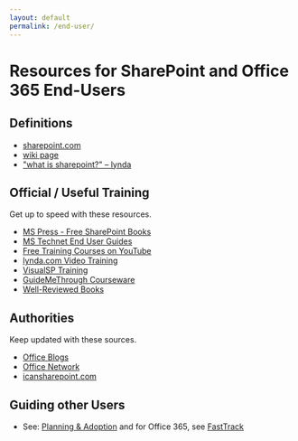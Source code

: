 ```yaml
---
layout: default
permalink: /end-user/
---
```

# Resources for SharePoint and Office 365 End-Users

## Definitions

*   [sharepoint.com](http://sharepoint.com)
*   [wiki page](http://en.wikipedia.org/wiki/SharePoint)
*   ["what is sharepoint?" – lynda](https://www.youtube.com/watch?v=TE9TpraPlrE)


## Official / Useful Training

Get up to speed with these resources.

*   [MS Press - Free SharePoint Books](https://blogs.msdn.microsoft.com/mssmallbiz/category/ebooks/)
*   [MS Technet End User Guides](https://technet.microsoft.com/en-us/library/jj871004.aspx)
*   [Free Training Courses on YouTube](https://www.youtube.com/results?q=sharepoint&sp=EgIQAw%253D%253D)
*   [lynda.com Video Training](http://www.lynda.com/SharePoint-training-tutorials/306-0.html)
*   [VisualSP Training](https://www.visualsp.com/individual-training/)
*   [GuideMeThrough Courseware](http://www.guidemethrough.com/)
*   [Well-Reviewed Books](https://www.amazon.com/gp/bestsellers/books/6133983011/ref=zg_b_bs_6133983011_1)

## Authorities

Keep updated with these sources.

*   [Office Blogs](https://blogs.office.com/)
*   [Office Network](https://network.office.com)
*   [icansharepoint.com](http://icansharepoint.com/)

## Guiding other Users

*   See: [Planning & Adoption](/adoption) and for Office 365, see [FastTrack](http://fasttrack.microsoft.com/office)
